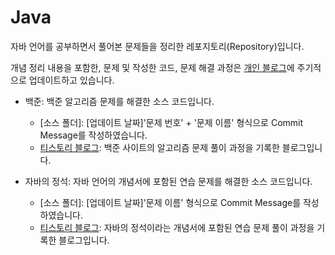 # Java

자바 언어를 공부하면서 풀어본 문제들을 정리한 레포지토리(Repository)입니다.

개념 정리 내용을 포함한, 문제 및 작성한 코드, 문제 해결 과정은 [개인 블로그](https://jjacksparrow-luna.tistory.com/)에 주기적으로 업데이트하고 있습니다.


- 백준: 백준 알고리즘 문제를 해결한 소스 코드입니다.
  + [소스 폴더]: [업데이트 날짜]'문제 번호' + '문제 이름' 형식으로 Commit Message를 작성하였습니다.
  + [티스토리 블로그](https://jjacksparrow-luna.tistory.com/category/CODING%20TEST/%EB%B0%B1%EC%A4%80%28BAEKJOON%29): 백준 사이트의 알고리즘 문제 풀이 과정을 기록한 블로그입니다.

- 자바의 정석: 자바 언어의 개념서에 포함된 연습 문제를 해결한 소스 코드입니다.
  + [소스 폴더]: [업데이트 날짜]'문제 이름' 형식으로 Commit Message를 작성하였습니다.
  + [티스토리 블로그](https://jjacksparrow-luna.tistory.com/category/CODING%20TEST/%EC%97%B0%EC%8A%B5%EB%AC%B8%EC%A0%9C): 자바의 정석이라는 개념서에 포함된 연습 문제 풀이 과정을 기록한 블로그입니다.
